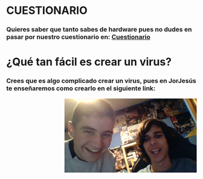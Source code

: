 # **CUESTIONARIO**
### Quieres saber que tanto sabes de hardware pues no dudes en pasar por nuestro cuestionario en: [Cuestionario](https://jorjesus.tk/cuestionario.html)
# **¿Qué tan fácil es crear un virus?**

### Crees que es algo complicado crear un virus, pues en JorJesús te enseñaremos como crearlo en el siguiente link: 
<p align="right">
  <img src="WIN_20191029_19_02_14_Pro.jpg" width="350" title="hover text">
</p>
